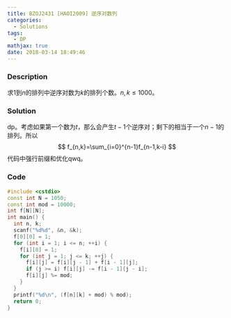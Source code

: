 ```yaml
---
title: BZOJ2431 [HAOI2009] 逆序对数列
categories:
  - Solutions
tags:
  - DP
mathjax: true
date: 2018-03-14 18:49:46
---
```


### Description

求$1$到$n$的排列中逆序对数为$k$的排列个数。$n,k\leqslant1000$。

<!--more-->

### Solution

dp。考虑如果第一个数为$t$，那么会产生$t-1$个逆序对；剩下的相当于一个$n-1$的排列。所以
$$
f_{n,k}=\sum_{i=0}^{n-1}f_{n-1,k-i}
$$
代码中强行前缀和优化qwq。

### Code

```cpp
#include <cstdio>
const int N = 1050;
const int mod = 10000;
int f[N][N];
int main() {
  int n, k;
  scanf("%d%d", &n, &k);
  f[0][0] = 1;
  for (int i = 1; i <= n; ++i) {
    f[i][0] = 1;
    for (int j = 1; j <= k; ++j) {
      f[i][j] = f[i][j - 1] + f[i - 1][j];
      if (j >= i) f[i][j] -= f[i - 1][j - i];
      f[i][j] %= mod;
    }
  }
  printf("%d\n", (f[n][k] + mod) % mod);
  return 0;
}
```
